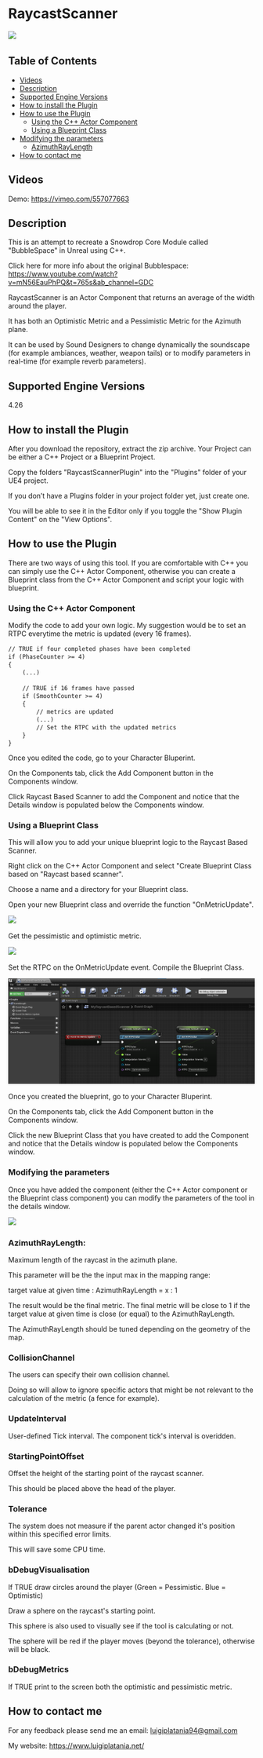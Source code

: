 # RaycastScanner

![](Documentation/Images/Image01.png)
 
 ## Table of Contents
 
- [Videos](#Videos)
- [Description](#Description)
- [Supported Engine Versions](#Supported-Engine-Versions)
- [How to install the Plugin](#How-to-install-the-Plugin)
- [How to use the Plugin](#How-to-use-the-Plugin)
  * [Using the C++ Actor Component](#Using-the-C-Actor-Component)
  * [Using a Blueprint Class](#Using-a-Blueprint-Class)
- [Modifying the parameters](#modifying-the-parameters)
  * [AzimuthRayLength](#AzimuthRayLength)
- [How to contact me](#how-to-contact-me)



 
## Videos

Demo:
https://vimeo.com/557077663
 
## Description

This is an attempt to recreate a Snowdrop Core Module called "BubbleSpace" in Unreal using C++.

Click here for more info about the original Bubblespace:
https://www.youtube.com/watch?v=mN56EauPhPQ&t=765s&ab_channel=GDC

RaycastScanner is an Actor Component that returns an average of the width around the player. 

It has both an Optimistic Metric and a Pessimistic Metric for the Azimuth plane.

It can be used by Sound Designers to change dynamically the soundscape (for example ambiances, weather, weapon tails) or to modify parameters in real-time (for example reverb parameters).


## Supported Engine Versions
4.26 

## How to install the Plugin 
After you download the repository, extract the zip archive. Your Project can be either a C++ Project or a Blueprint Project. 

Copy the folders "RaycastScannerPlugin" into the "Plugins" folder of your UE4 project. 

If you don’t have a Plugins folder in your project folder yet, just create one.

You will be able to see it in the Editor only if you toggle the "Show Plugin Content" on the "View Options".


## How to use the Plugin
There are two ways of using this tool. If you are comfortable with C++ you can simply use the C++ Actor Component, otherwise you can create a Blueprint class from the C++ Actor Component and script your logic with blueprint.

### Using the C++ Actor Component
Modify the code to add your own logic. My suggestion would be to set an RTPC everytime the metric is updated (every 16 frames).
```
// TRUE if four completed phases have been completed
if (PhaseCounter >= 4)
{
	(...)

	// TRUE if 16 frames have passed
	if (SmoothCounter >= 4)
	{
		// metrics are updated
		(...)
		// Set the RTPC with the updated metrics
	}
}	
```

Once you edited the code, go to your Character Bluperint. 

On the Components tab, click the Add Component button in the Components window.

Click Raycast Based Scanner to add the Component and notice that the Details window is populated below the Components window.

### Using a Blueprint Class
This will allow you to add your unique blueprint logic to the Raycast Based Scanner.

Right click on the C++ Actor Component and select "Create Blueprint Class based on "Raycast based scanner". 

Choose a name and a directory for your Blueprint class.

Open your new Blueprint class and override the function "OnMetricUpdate".

![](Documentation/Images/Image02.png)

Get the pessimistic and optimistic metric.

![](Documentation/Images/Image03.png)

Set the RTPC on the OnMetricUpdate event. Compile the Blueprint Class.

![](Documentation/Images/Image05.png)

Once you created the blueprint, go to your Character Bluperint. 

On the Components tab, click the Add Component button in the Components window.

Click the new Blueprint Class that you have created to add the Component and notice that the Details window is populated below the Components window.


### Modifying the parameters
Once you have added the component (either the C++ Actor component or the Blueprint class component) you can modify the parameters of the tool in the details window.

![](Documentation/Images/Image04.png)

### AzimuthRayLength: 
Maximum length of the raycast in the azimuth plane. 

This parameter will be the the input max in the mapping range:

target value at given time : AzimuthRayLength = x : 1 

The result would be the final metric. The final metric will be close to 1 if the target value at given time is close (or equal) to the AzimuthRayLength. 

The AzimuthRayLength should be tuned depending on the geometry of the map. 


### CollisionChannel
The users can specify their own collision channel. 

Doing so will allow to ignore specific actors that might be not relevant to the calculation of the metric (a fence for example).


### UpdateInterval
User-defined Tick interval. The component tick's interval is overidden.


### StartingPointOffset
Offset the height of the starting point of the raycast scanner.

This should be placed above the head of the player.


### Tolerance
The system does not measure if the parent actor changed it's position within this specified error limits.

This will save some CPU time.


### bDebugVisualisation
If TRUE draw circles around the player (Green = Pessimistic. Blue = Optimistic) 

Draw a sphere on the raycast's starting point. 

This sphere is also used to visually see if the tool is calculating or not.

The sphere will be red if the player moves (beyond the tolerance), otherwise will be black.


### bDebugMetrics
If TRUE print to the screen both the optimistic and pessimistic metric.


## How to contact me
For any feedback please send me an email: 
luigiplatania94@gmail.com

My website: https://www.luigiplatania.net/
